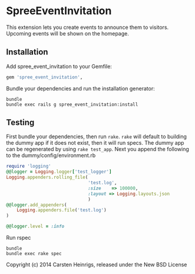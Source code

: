 SpreeEventInvitation
====================

This extension lets you create events to announce them to visitors. Upcoming events will be shown on the homepage.

Installation
------------

Add spree_event_invitation to your Gemfile:

```ruby
gem 'spree_event_invitation',
```

Bundle your dependencies and run the installation generator:

```shell
bundle
bundle exec rails g spree_event_invitation:install
```

Testing
-------

First bundle your dependencies, then run `rake`. `rake` will default to building the dummy app if it does not exist, then it will run specs. The dummy app can be regenerated by using `rake test_app`.
Next you append the following to the dummy/config/environment.rb

```ruby
require 'logging'
@@logger = Logging.logger['test_logger']
Logging.appenders.rolling_file(
                               'test.log',
                               :size    => 100000,
                               :layout => Logging.layouts.json
                               )
@@logger.add_appenders(
    Logging.appenders.file('test.log')
)

@@logger.level = :info
```

Run rspec

```shell
bundle
bundle exec rake spec
```


Copyright (c) 2014 Carsten Heinrigs, released under the New BSD License
